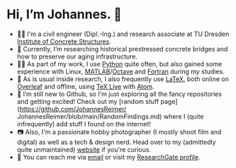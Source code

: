 # Hi, I’m Johannes. 👋
- 🧑‍🎓 I'm a civil engineer (Dipl.-Ing.) and research associate at TU Dresden [Institute of Concrete Structures](https://tu-dresden.de/bu/bauingenieurwesen/imb).
- 🌉 Currently, I’m researching historical prestressed concrete bridges and how to preserve our aging infrastructure.
- 🧑‍💻 As part of my work, I use [Python](https://www.python.org/) quite often, but also gained some experience with Linux, [MATLAB](https://www.mathworks.com/products/matlab.html)/[Octave](https://www.gnu.org/software/octave/) and [Fortran](https://fortran-lang.org/) during my studies.
- 📄 As is usual inside research, I also frequently use [LaTeX](https://www.latex-project.org/), both online on [Overleaf](https://de.overleaf.com/) and offline, using [TeX Live](https://www.tug.org/texlive/) with [Atom](https://atom.io/).
- 👀 I’m still new to Github, so I'm just exploring all the fancy repositories and getting excited! Check out my [random stuff page](https://github.com/JohannesReimer/ JohannesReimer/blob/main/RandomFindings.md) where I (quite infrequently) add stuff I found on the internet!
- 📷 Also, I'm a passionate hobby photographer (I mostly shoot film and digital) as well as a tech & design nerd. Head over to my (admittedly quite unmaintained) [website](https://johannes-foto.de/) if you're curious.
- 📧 You can reach me via [email](mailto:jreimer.mail@gmail.com) or visit my [ResearchGate profile](https://www.researchgate.net/profile/Johannes-Reimer-3).
